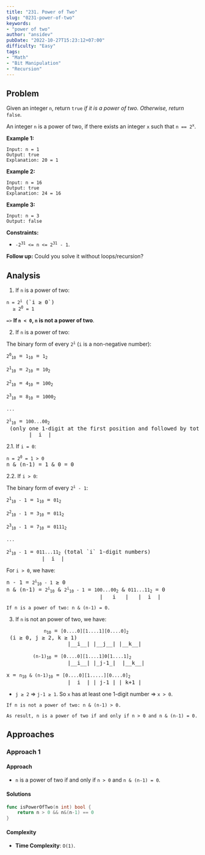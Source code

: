 ```yaml
---
title: "231. Power of Two"
slug: "0231-power-of-two"
keywords:
- "power of two"
author: "ansidev"
pubDate: "2022-10-27T15:23:12+07:00"
difficulty: "Easy"
tags:
- "Math"
- "Bit Manipulation"
- "Recursion"
---
```

## Problem

Given an integer `n`, return `true` *if it is a power of two. Otherwise, return* `false`.

An integer `n` is a power of two, if there exists an integer `x` such that <code>n == 2<sup>x</sup></code>.

**Example 1:**

```
Input: n = 1
Output: true
Explanation: 20 = 1
```
**Example 2:**

```
Input: n = 16
Output: true
Explanation: 24 = 16
```
**Example 3:**

```
Input: n = 3
Output: false
```

**Constraints:**

- <code>-2<sup>31</sup> <= n <= 2<sup>31</sup> - 1</code>.

**Follow up:** Could you solve it without loops/recursion?

## Analysis

1. If `n` is a power of two:

<pre>
<code>n = 2<sup>i</sup></code> (`i ≥ 0`)
  <code>≥ 2<sup>0</sup> = 1</code>
</pre>

`=>` **If `n < 0`, `n` is not a power of two**.

2. If `n` is a power of two:

The binary form of every <code>2<sup>i</sup></code> (`i` is a non-negative number):

<pre>
<code>2<sup>0</sup><sub>10</sub></code> = <code>1<sub>10</sub></code> = <code>1<sub>2</sub></code>

<code>2<sup>1</sup><sub>10</sub></code> = <code>2<sub>10</sub></code> = <code>10<sub>2</sub></code>

<code>2<sup>2</sup><sub>10</sub></code> = <code>4<sub>10</sub></code> = <code>100<sub>2</sub></code>

<code>2<sup>3</sup><sub>10</sub></code> = <code>8<sub>10</sub></code> = <code>1000<sub>2</sub></code>

<code>...</code>

<code>2<sup>i</sup><sub>10</sub></code> = <code>100...00<sub>2</sub></code> (only one 1-digit at the first position and followed by total `i` 0-digit numbers)
       |__i__|
</pre>

2.1. If `i = 0`:
<pre>
<code>n = 2<sup>0</sup> = 1 > 0</code>
n & (n-1) = 1 & 0 = 0
</pre>


2.2. If `i > 0`:

The binary form of every <code>2<sup>i</sup> - 1</code>:

<pre>
<code>2<sup>1</sup><sub>10</sub> - 1</code> = <code>1<sub>10</sub></code> = <code>01<sub>2</sub></code>

<code>2<sup>2</sup><sub>10</sub> - 1</code> = <code>3<sub>10</sub></code> = <code>011<sub>2</sub></code>

<code>2<sup>3</sup><sub>10</sub> - 1</code> = <code>7<sub>10</sub></code> = <code>0111<sub>2</sub></code>

<code>...</code>

<code>2<sup>i</sup><sub>10</sub> - 1</code> = <code>011...11<sub>2</sub></code> (total `i` 1-digit numbers)
           |__i__|
</pre>

For `i > 0`, we have:

<pre>
n - 1 = <code>2<sup>i</sup><sub>10</sub> - 1</code> ≥ 0
n & (n-1) = <code>2<sup>i</sup><sub>10</sub></code> & <code>2<sup>i</sup><sub>10</sub> - 1</code> = <code>100...00<sub>2</sub></code> & <code>011...11<sub>2</sub></code> = 0
                             |___i___|   |__i__|
</pre>

```
If n is a power of two: n & (n-1) = 0.
```

3. If `n` is not an power of two, we have:
<pre>
    <code>         n<sub>10</sub></code> = <code>[0....0][1....1][0....0]<sub>2</sub></code> (i ≥ 0, j ≥ 2, k ≥ 1)
                   |__i__| |__j__| |__k__|

    <code>     (n-1)<sub>10</sub></code> = <code>[0....0][1....1]0[1....1]<sub>2</sub></code>
                   |__i__| |_j-1_|  |__k__|

x = <code>n<sub>10</sub> & (n-1)<sub>10</sub></code> = <code>[0....0][1.....][0....0]<sub>2</sub></code>
                   |__i__| |_j-1_| |_k+1_|
</pre>

- `j ≥ 2` => `j-1 ≥ 1`. So `x` has at least one 1-digit number => `x > 0`.

```
If n is not a power of two: n & (n-1) > 0.
```

```
As result, n is a power of two if and only if n > 0 and n & (n-1) = 0.
```
## Approaches

### Approach 1

#### Approach

- `n` is a power of two if and only if `n > 0` and `n & (n-1) = 0`.

#### Solutions

```go
func isPowerOfTwo(n int) bool {
	return n > 0 && n&(n-1) == 0
}
```

#### Complexity

- **Time Complexity**: `O(1)`.
